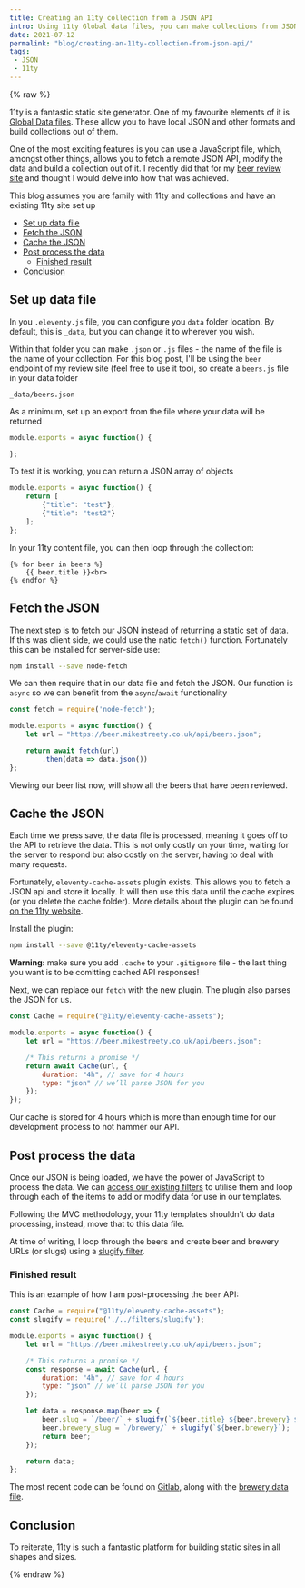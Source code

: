 ```yaml
---
title: Creating an 11ty collection from a JSON API
intro: Using 11ty Global data files, you can make collections from JSON APIs, allowing you to make whole websites from one endpoint
date: 2021-07-12
permalink: "blog/creating-an-11ty-collection-from-json-api/"
tags:
 - JSON
 - 11ty
---
```


{% raw %}

11ty is a fantastic static site generator. One of my favourite elements of it is [Global Data files](https://www.11ty.dev/docs/data-global/). These allow you to have local JSON and other formats and build collections out of them.

One of the most exciting features is you can use a JavaScript file, which, amongst other things, allows you to fetch a remote JSON API, modify the data and build a collection out of it. I recently did that for my [beer review site](/blog/building-ale-house-rock-with-11ty/) and thought I would delve into how that was achieved.

<div class="note">This blog assumes you are family with 11ty and collections and have an existing 11ty site set up</div>

- [Set up data file](#set-up-data-file)
- [Fetch the JSON](#fetch-the-json)
- [Cache the JSON](#cache-the-json)
- [Post process the data](#post-process-the-data)
	- [Finished result](#finished-result)
- [Conclusion](#conclusion)

<a name="set-up-data-file"></a>

## Set up data file

In you `.eleventy.js` file, you can configure you `data` folder location. By default, this is `_data`, but you can change it to wherever you wish.

Within that folder you can make `.json` or `.js` files - the name of the file is the name of your collection. For this blog post, I'll be using the `beer` endpoint of my review site (feel free to use it too), so create a `beers.js` file in your data folder

```
_data/beers.json
```


As a minimum, set up an export from the file where your data will be returned

```js
module.exports = async function() {

};
```

To test it is working, you can return a JSON array of objects

```js
module.exports = async function() {
	return [
		{"title": "test"},
		{"title": "test2"}
	];
};
```

In your 11ty content file, you can then loop through the collection:

```
{% for beer in beers %}
	{{ beer.title }}<br>
{% endfor %}
```

<a name="fetch-the-json"></a>

## Fetch the JSON

The next step is to fetch our JSON instead of returning a static set of data. If this was client side, we could use the natic `fetch()` function. Fortunately this can be installed for server-side use:

```bash
npm install --save node-fetch
```

We can then require that in our data file and fetch the JSON. Our function is `async` so we can benefit from the `async`/`await` functionality

```js
const fetch = require('node-fetch');

module.exports = async function() {
	let url = "https://beer.mikestreety.co.uk/api/beers.json";

	return await fetch(url)
		.then(data => data.json())
};
```

Viewing our beer list now, will show all the beers that have been reviewed.

<a name="cache-the-json"></a>

## Cache the JSON

Each time we press save, the data file is processed, meaning it goes off to the API to retrieve the data. This is not only costly on your time, waiting for the server to respond but also costly on the server, having to deal with many requests.

Fortunately, `eleventy-cache-assets` plugin exists. This allows you to fetch a JSON api and store it locally. It will then use this data until the cache expires (or you delete the cache folder). More details about the plugin can be found [on the 11ty website](https://www.11ty.dev/docs/plugins/cache/).

Install the plugin:

```bash
npm install --save @11ty/eleventy-cache-assets
```

<div class="warning"><strong>Warning:</strong> make sure you add <code>.cache</code> to your <code>.gitignore</code> file - the last thing you want is to be comitting cached API responses!</div>

Next, we can replace our `fetch` with the new plugin. The plugin also parses the JSON for us.

```js
const Cache = require("@11ty/eleventy-cache-assets");

module.exports = async function() {
	let url = "https://beer.mikestreety.co.uk/api/beers.json";

	/* This returns a promise */
	return await Cache(url, {
		duration: "4h", // save for 4 hours
		type: "json" // we’ll parse JSON for you
	});
});
```

Our cache is stored for 4 hours which is more than enough time for our development process to not hammer our API.

<a name="post-process-the-data"></a>

## Post process the data

Once our JSON is being loaded, we have the power of JavaScript to process the data. We can [access our existing filters](/blog/accessing-11ty-filters-within-data-files/) to utilise them and loop through each of the items to add or modify data for use in our templates.

Following the MVC methodology, your 11ty templates shouldn't do data processing, instead, move that to this data file.

At time of writing, I loop through the beers and create beer and brewery URLs (or slugs) using a [slugify filter](https://gitlab.com/mikestreety-sites/ale-house-rock/-/blob/master/app/filters/slugify.js).

<a name="finished-result"></a>

### Finished result

This is an example of how I am post-processing the `beer` API:

```js
const Cache = require("@11ty/eleventy-cache-assets");
const slugify = require('./../filters/slugify');

module.exports = async function() {
	let url = "https://beer.mikestreety.co.uk/api/beers.json";

	/* This returns a promise */
	const response = await Cache(url, {
		duration: "4h", // save for 4 hours
		type: "json" // we’ll parse JSON for you
	});

	let data = response.map(beer => {
		beer.slug = `/beer/` + slugify(`${beer.title} ${beer.brewery} ${beer.number}`);
		beer.brewery_slug = `/brewery/` + slugify(`${beer.brewery}`);
		return beer;
	});

	return data;
};
```

The most recent code can be found on [Gitlab](https://gitlab.com/mikestreety-sites/ale-house-rock/-/blob/master/app/data/beers.js), along with the [brewery data file](https://gitlab.com/mikestreety-sites/ale-house-rock/-/blob/master/app/data/breweries.js).

<a name="conclusion"></a>

## Conclusion

To reiterate, 11ty is such a fantastic platform for building static sites in all shapes and sizes.

{% endraw %}
